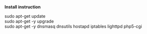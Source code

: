 
**Install instruction**

sudo apt-get update  
sudo apt-get -y upgrade  
sudo apt-get -y dnsmasq dnsutils hostapd iptables lighttpd php5-cgi
